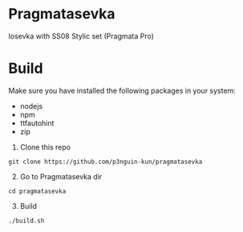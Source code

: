 # Pragmatasevka
Iosevka with SS08 Stylic set (Pragmata Pro)

# Build
Make sure you have installed the following packages in your system:
- nodejs
- npm
- ttfautohint
- zip

1. Clone this repo
```
git clone https://github.com/p3nguin-kun/pragmatasevka
```

2. Go to Pragmatasevka dir
```
cd pragmatasevka
```

3. Build
```
./build.sh
```
